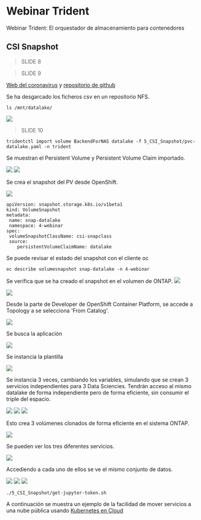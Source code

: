 # Webinar Trident
Webinar Trident: El orquestador de almacenamiento para contenedores

## CSI Snapshot

>  SLIDE 8
 
>  SLIDE 9

[Web del coronavirus](https://www.arcgis.com/apps/opsdashboard/index.html#/bda7594740fd40299423467b48e9ecf6) y [repositorio de github](https://github.com/CSSEGISandData/COVID-19.git)


Se ha desgarcado los ficheros csv en un repositorio NFS.

```shell
ls /mnt/datalake/
```

<img src="images/csv_files.png">

>  SLIDE 10

```shell
tridentctl import volume BackendForNAS datalake -f 5_CSI_Snapshot/pvc-datalake.yaml -n trident
```

Se muestran el Persistent Volume y Persistent Volume Claim importado.

<img src="images/pv_imported.png">

<img src="images/pvc_imported.png">

Se crea el snapshot del PV desde OpenShift.

<img src="images/snapshot_yaml.png">

```shell
apiVersion: snapshot.storage.k8s.io/v1beta1
kind: VolumeSnapshot
metadata:
 name: snap-datalake
 namespace: 4-webinar
spec:
 volumeSnapshotClassName: csi-snapclass
 source:
    persistentVolumeClaimName: datalake
```

Se puede revisar el estado del snapshot con el cliente oc

```shell
oc describe volumesnapshot snap-datalake -n 4-webinar
```

Se verifica que se ha creado el snapshot en el volumen de ONTAP.
<img src="images/volume_on_ontap.png">

<img src="images/snapshot.png">

Desde la parte de Developer de OpenShift Container Platform, se accede a Topology a se selecciona 'From Catalog'.

<img src="images/create_app_for_data1.png">

Se busca la aplicación

<img src="images/create_app_for_data2.png">

Se instancia la plantilla

<img src="images/create_app_for_data3.png">

Se instancia 3 veces, cambiando los variables, simulando que se crean 3 servicios independientes para 3 Data Sciencies. Tendrán acceso al mismo datalake de forma independiente pero de forma eficiente, sin consumir el triple del espacio.

<img src="images/create_app_for_data4.png">

<img src="images/create_app_for_data5.png">

<img src="images/create_app_for_data6.png">

Esto crea 3 volúmenes clonados de forma eficiente en el sistema ONTAP.

<img src="images/create_app_for_data7.png">

Se pueden ver los tres diferentes servicios.

<img src="images/create_app_for_data8.png">

Accediendo a cada uno de ellos se ve el mismo conjunto de datos.

<img src="images/create_app_for_data9.png">

<img src="images/create_app_for_data10.png">

<img src="images/create_app_for_data11.png">

```shell
./5_CSI_Snapshot/get-jupyter-token.sh
```

A continuación se muestra un ejemplo de la facilidad de mover servicios a una nube pública usando [Kubernetes en Cloud](../6_K8s_on_cloud/k8s_on_cloud.md)